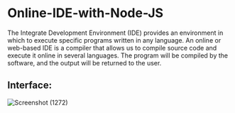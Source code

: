 # Online-IDE-with-Node-JS
The Integrate Development Environment (IDE) provides an environment in which to execute specific programs written in any language. An online or web-based IDE is a compiler that allows us to compile source code and execute it online in several languages. The program will be compiled by the software, and the output will be returned to the user.

## Interface: 

![Screenshot (1272)](https://user-images.githubusercontent.com/83781242/224624243-64d0890c-7996-439d-9372-b60033b98484.png)
